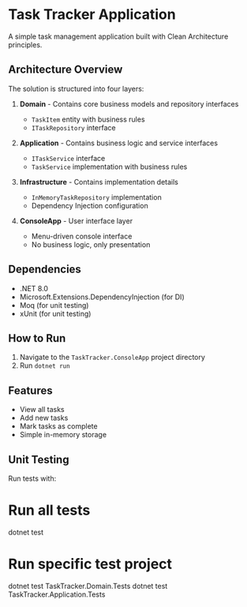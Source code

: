 # Task Tracker Application

A simple task management application built with Clean Architecture principles.

## Architecture Overview

The solution is structured into four layers:

1. **Domain** - Contains core business models and repository interfaces
   - `TaskItem` entity with business rules
   - `ITaskRepository` interface

2. **Application** - Contains business logic and service interfaces
   - `ITaskService` interface
   - `TaskService` implementation with business rules

3. **Infrastructure** - Contains implementation details
   - `InMemoryTaskRepository` implementation
   - Dependency Injection configuration

4. **ConsoleApp** - User interface layer
   - Menu-driven console interface
   - No business logic, only presentation

## Dependencies

- .NET 8.0
- Microsoft.Extensions.DependencyInjection (for DI)
- Moq (for unit testing)
- xUnit (for unit testing)

## How to Run

1. Navigate to the `TaskTracker.ConsoleApp` project directory
2. Run `dotnet run`

## Features

- View all tasks
- Add new tasks
- Mark tasks as complete
- Simple in-memory storage

## Unit Testing

Run tests with:
# Run all tests
dotnet test

# Run specific test project
dotnet test TaskTracker.Domain.Tests
dotnet test TaskTracker.Application.Tests
